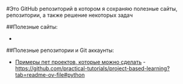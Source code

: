 #Это GitHub репозиторий в котором я сохраняю полезные сайты, репозитории, а также решение некоторых задач


##Полезные сайты:

-

##Полезные репозитории и Git аккаунты:

- [Примеры пет проектов, которые можно сделать](https://github.com/practical-tutorials/project-based-learning?tab=readme-ov-file#python) - https://github.com/practical-tutorials/project-based-learning?tab=readme-ov-file#python
